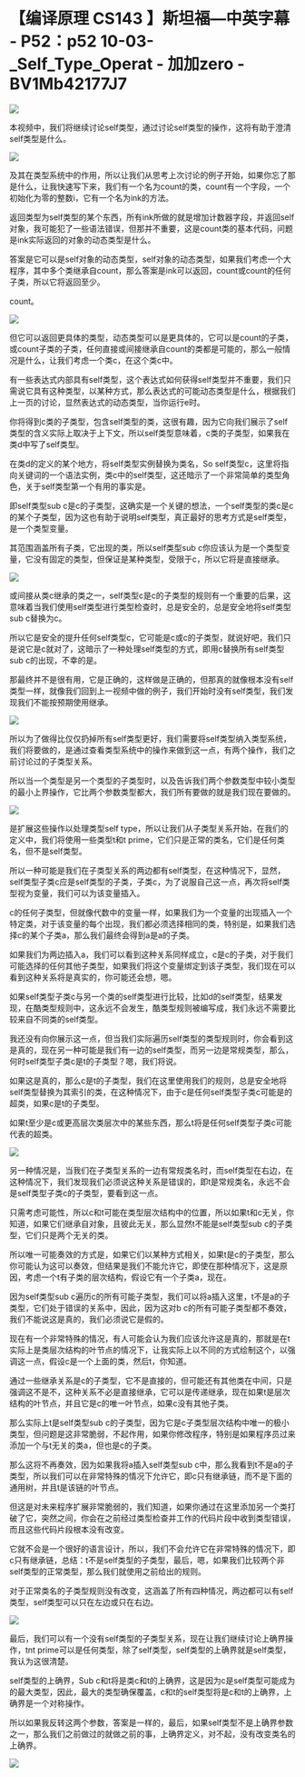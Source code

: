 # 【编译原理 CS143 】斯坦福—中英字幕 - P52：p52 10-03-_Self_Type_Operat - 加加zero - BV1Mb42177J7

![](img/acaf2a699bc453ed5ca36d97fb9a6480_0.png)

本视频中，我们将继续讨论self类型，通过讨论self类型的操作，这将有助于澄清self类型是什么。

![](img/acaf2a699bc453ed5ca36d97fb9a6480_2.png)

及其在类型系统中的作用，所以让我们从思考上次讨论的例子开始，如果你忘了那是什么，让我快速写下来，我们有一个名为count的类，count有一个字段，一个初始化为零的整数i，它有一个名为ink的方法。

返回类型为self类型的某个东西，所有ink所做的就是增加计数器字段，并返回self对象，我可能犯了一些语法错误，但那并不重要，这是count类的基本代码，问题是ink实际返回的对象的动态类型是什么。

答案是它可以是self对象的动态类型，self对象的动态类型，如果我们考虑一个大程序，其中多个类继承自count，那么答案是ink可以返回，count或count的任何子类，所以它将返回至少。

count。

![](img/acaf2a699bc453ed5ca36d97fb9a6480_4.png)

但它可以返回更具体的类型，动态类型可以是更具体的，它可以是count的子类，或count子类的子类，任何直接或间接继承自count的类都是可能的，那么一般情况是什么，让我们考虑一个类c，在这个类c中。

有一些表达式内部具有self类型，这个表达式如何获得self类型并不重要，我们只需说它具有这种类型，以某种方式，那么表达式的可能动态类型是什么，根据我们上一页的讨论，显然表达式的动态类型，当你运行e时。

你将得到c类的子类型，包含self类型的类，这很有趣，因为它向我们展示了self类型的含义实际上取决于上下文，所以self类型意味着，c类的子类型，如果我在类d中写了self类型。

在类d的定义的某个地方，将self类型实例替换为类名，So self类型c，这里将指向关键词的一个语法实例，类c中的self类型，这还暗示了一个非常简单的类型角色，关于self类型第一个有用的事实是。

即self类型sub c是c的子类型，这确实是一个关键的想法，一个self类型的类c是c的某个子类型，因为这也有助于说明self类型，真正最好的思考方式是self类型，是一个类型变量。

其范围涵盖所有子类，它出现的类，所以self类型sub c你应该认为是一个类型变量，它没有固定的类型，但保证是某种类型，受限于c，所以它将是直接继承。



![](img/acaf2a699bc453ed5ca36d97fb9a6480_6.png)

或间接从类c继承的类之一，self类型c是c的子类型的规则有一个重要的后果，这意味着当我们使用self类型进行类型检查时，总是安全的，总是安全地将self类型sub c替换为c。

所以它是安全的提升任何self类型c，它可能是c或c的子类型，就说好吧，我们只是说它是c就对了，这暗示了一种处理self类型的方式，即用c替换所有self类型sub c的出现，不幸的是。

那最终并不是很有用，它是正确的，这样做是正确的，但那真的就像根本没有self类型一样，就像我们回到上一视频中做的例子，我们开始时没有self类型，我们发现我们不能按预期使用继承。



![](img/acaf2a699bc453ed5ca36d97fb9a6480_8.png)

所以为了做得比仅仅扔掉所有self类型更好，我们需要将self类型纳入类型系统，我们将要做的，是通过查看类型系统中的操作来做到这一点，有两个操作，我们之前讨论过的子类型关系。

所以当一个类型是另一个类型的子类型时，以及告诉我们两个参数类型中较小类型的最小上界操作，它比两个参数类型都大，我们所有要做的就是我们现在要做的。



![](img/acaf2a699bc453ed5ca36d97fb9a6480_10.png)

是扩展这些操作以处理类型self type，所以让我们从子类型关系开始，在我们的定义中，我们将使用一些类型t和t prime，它们只是正常的类名，它们是任何类名，但不是self类型。

所以一种可能是我们在子类型关系的两边都有self类型，在这种情况下，显然，self类型子类c应是self类型的子类，子类c，为了说服自己这一点，再次将self类型视为变量，我们可以为该变量插入。

c的任何子类型，但就像代数中的变量一样，如果我们为一个变量的出现插入一个特定类，对于该变量的每个出现，我们都必须选择相同的类，特别是，如果我们选择c的某个子类a，那么我们最终会得到a是a的子类。

如果我们为两边插入a，我们可以看到这种关系同样成立，c是c的子类，对于我们可能选择的任何其他子类型，如果我们将这个变量绑定到该子类型，我们现在可以看到这种关系将是真实的，你可能还会想，嗯。

如果self类型子类c与另一个类的self类型进行比较，比如d的self类型，结果发现，在酷类型规则中，这永远不会发生，酷类型规则被编写成，我们永远不需要比较来自不同类的self类型。

我还没有向你展示这一点，但当我们实际遍历self类型的类型规则时，你会看到这是真的，现在另一种可能是我们有一边的self类型，而另一边是常规类型，那么，何时self类型子类c是t的子类型？嗯，我们将说。

如果这是真的，那么c是t的子类型，我们在这里使用我们的规则，总是安全地将self类型替换为其索引的类，在这种情况下，由于c是任何self类型子类c可能是的超类，如果c是t的子类型。

如果t至少是c或更高层次类层次中的某些东西，那么t将是任何self类型子类c可能代表的超类。

![](img/acaf2a699bc453ed5ca36d97fb9a6480_12.png)

另一种情况是，当我们在子类型关系的一边有常规类名时，而self类型在右边，在这种情况下，我们发现我们必须说这种关系是错误的，即t是常规类名，永远不会是self类型子类c的子类型，要看到这一点。

只需考虑可能性，所以c和t可能在类型层次结构中的位置，所以如果t和c无关，你知道，如果它们继承自对象，且彼此无关，那么显然t不能是self类型sub c的子类型，它们只是两个无关的类。

所以唯一可能奏效的方式是，如果它们以某种方式相关，如果t是c的子类型，那么你可能认为这可以奏效，但结果是我们不能允许它，即使在那种情况下，这是原因，考虑一个t有子类的层次结构，假设它有一个子类a，现在。

因为self类型sub c遍历c的所有可能子类型，我们可以将a插入这里，t不是a的子类型，它们处于错误的关系中，因此，因为这对b c的所有可能子类型都不奏效，我们不能说这是真的，我们必须说它是假的。

现在有一个非常特殊的情况，有人可能会认为我们应该允许这是真的，那就是在t实际上是类层次结构的叶节点的情况下，让我实际上以不同的方式绘制这个，以强调这一点，假设c是一个上面的类，然后t，你知道。

通过一些继承关系是c的子类型，它不是直接的，但可能还有其他类在中间，只是强调这不是不，这种关系不必是直接继承，它可以是传递继承，现在如果t是层次结构的叶节点，并且它是c的唯一叶节点，如果c没有其他子类。

那么实际上t是self类型sub c的子类型，因为它是c子类型层次结构中唯一的极小类型，但问题是这非常脆弱，不起作用，如果你修改程序，特别是如果程序员过来添加一个与t无关的类a，但也是c的子类。

那么这将不再奏效，因为如果我将a插入self类型sub c中，那么我看到t不是a的子类型，所以我们可以在非常特殊的情况下允许它，即c只有继承链，而不是下面的通用树，并且t是该链的叶节点。

但这是对未来程序扩展非常脆弱的，我们知道，如果你通过在这里添加另一个类打破了它，突然之间，你会在之前经过类型检查并工作的代码片段中收到类型错误，而且这些代码片段根本没有改变。

它就不会是一个很好的语言设计，所以，我们不会允许它在非常特殊的情况下，即c只有继承链，总结：t不是self类型的子类型，最后，嗯，如果我们比较两个非self类型的正常类型，那么我们就使用之前给出的规则。

对于正常类名的子类型规则没有改变，这涵盖了所有四种情况，两边都可以有self类型，self类型可以只在左边或只在右边。



![](img/acaf2a699bc453ed5ca36d97fb9a6480_14.png)

最后，我们可以有一个没有self类型的子类型关系，现在让我们继续讨论上确界操作，tnt prime可以是任何类型，除了self类型，self类型的上确界就是self类型，我认为这很清楚。

self类型的上确界，Sub c和t将是类c和t的上确界，这是因为c是self类型可能成为的最大类型，因此，最大的类型确保覆盖，c和t的self类型将是c和t的上确界，上确界是一个对称操作。

所以如果我反转这两个参数，答案是一样的，最后，如果self类型不是上确界参数之一，那么我们之前做过的就做之前的事，上确界定义，对不起，没有改变类名的上确界。



![](img/acaf2a699bc453ed5ca36d97fb9a6480_16.png)
